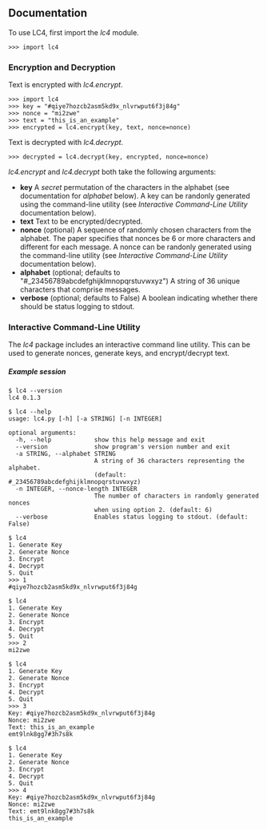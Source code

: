 ﻿Documentation
-------------

To use LC4, first import the *lc4* module.

    >>> import lc4

### Encryption and Decryption

Text is encrypted with *lc4.encrypt*.
    
    >>> import lc4
    >>> key = "#qiye7hozcb2asm5kd9x_nlvrwput6f3j84g"
    >>> nonce = "mi2zwe"
    >>> text = "this_is_an_example"
    >>> encrypted = lc4.encrypt(key, text, nonce=nonce)

Text is decrypted with *lc4.decrypt*.

    >>> decrypted = lc4.decrypt(key, encrypted, nonce=nonce)

*lc4.encrypt* and *lc4.decrypt* both take the following arguments:

* **key** A *secret* permutation of the characters in the alphabet (see documentation for
*alphabet* below). A key can be randonly generated using the command-line utility (see
*Interactive Command-Line Utility* documentation below).
* **text** Text to be encrypted/decrypted.
* **nonce** (optional) A sequence of randomly chosen characters from the alphabet. The paper
specifies that nonces be 6 or more characters and different for each message. A nonce can be
randonly generated using the command-line utility (see *Interactive Command-Line Utility*
documentation below).
* **alphabet** (optional; defaults to "#_23456789abcdefghijklmnopqrstuvwxyz") A string of 36
unique characters that comprise messages.
* **verbose** (optional; defaults to False) A boolean indicating whether there should be
status logging to stdout.

### Interactive Command-Line Utility

The *lc4* package includes an interactive command line utility. This can be used to
generate nonces, generate keys, and encrypt/decrypt text.

##### Example session

```
$ lc4 --version
lc4 0.1.3

$ lc4 --help
usage: lc4.py [-h] [-a STRING] [-n INTEGER]

optional arguments:
  -h, --help            show this help message and exit
  --version             show program's version number and exit
  -a STRING, --alphabet STRING
                        A string of 36 characters representing the alphabet.
                        (default: #_23456789abcdefghijklmnopqrstuvwxyz)
  -n INTEGER, --nonce-length INTEGER
                        The number of characters in randomly generated nonces
                        when using option 2. (default: 6)
  --verbose             Enables status logging to stdout. (default: False)

$ lc4
1. Generate Key
2. Generate Nonce
3. Encrypt
4. Decrypt
5. Quit
>>> 1
#qiye7hozcb2asm5kd9x_nlvrwput6f3j84g

$ lc4
1. Generate Key
2. Generate Nonce
3. Encrypt
4. Decrypt
5. Quit
>>> 2
mi2zwe

$ lc4
1. Generate Key
2. Generate Nonce
3. Encrypt
4. Decrypt
5. Quit
>>> 3
Key: #qiye7hozcb2asm5kd9x_nlvrwput6f3j84g
Nonce: mi2zwe
Text: this_is_an_example
emt9lnk8gg7#3h7s8k

$ lc4
1. Generate Key
2. Generate Nonce
3. Encrypt
4. Decrypt
5. Quit
>>> 4
Key: #qiye7hozcb2asm5kd9x_nlvrwput6f3j84g
Nonce: mi2zwe
Text: emt9lnk8gg7#3h7s8k
this_is_an_example
```

